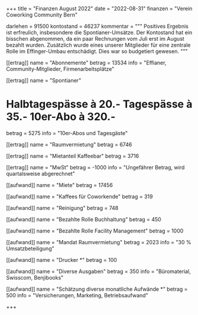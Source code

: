 +++
title = "Finanzen August 2022"
date = "2022-08-31"
finanzen = "Verein Coworking Community Bern"

darlehen = 91500
kontostand = 46237
kommentar = """
Positives Ergebnis ist erfreulich, insbesondere die Spontianer-Umsätze. Der Kontostand hat ein bisschen abgenommen, 
da ein paar Rechnungen vom Juli erst im August bezahlt wurden. Zusätzlich wurde eines unserer Mitglieder für eine 
zentrale Rolle im Effinger-Umbau entschädigt. Dies war so budgetiert gewesen.
"""

[[ertrag]]
name = "Abonnemente"
betrag = 13534
info = "Effianer, Community-Mitglieder, Firmenarbeitsplätze"

[[ertrag]]
name = "Spontianer"
#  Halbtagespässe à 20.-   Tagespässe à 35.-   10er-Abo à 320.-
betrag = 5275 
info = "10er-Abos und Tagesgäste"

[[ertrag]]
name = "Raumvermietung"
betrag = 6746

[[ertrag]]
name = "Mietanteil Kaffeebar"
betrag = 3716

[[ertrag]]
name = "MwSt"
betrag = -1000
info = "Ungefährer Betrag, wird quartalsweise abgerechnet"


[[aufwand]]
name = "Miete"
betrag = 17456

[[aufwand]]
name = "Kaffees für Coworkende"
betrag = 319

[[aufwand]]
name = "Reinigung"
betrag = 748

[[aufwand]]
name = "Bezahlte Rolle Buchhaltung"
betrag = 450

[[aufwand]]
name = "Bezahlte Rolle Facility Management"
betrag = 1000

[[aufwand]]
name = "Mandat Raumvermietung"
betrag = 2023
info = "30 % Umsatzbeteiligung"

[[aufwand]]
name = "Drucker *"
betrag = 100

[[aufwand]]
name = "Diverse Ausgaben"
betrag = 350
info = "Büromaterial, Swisscom, Benjibooks"

[[aufwand]]
name = "Schätzung diverse monatliche Aufwände *"
betrag = 500
info = "Versicherungen, Marketing, Betriebsaufwand"

+++

